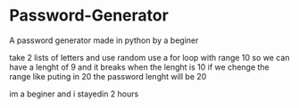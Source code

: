 # Password-Generator
A password generator made in python by a beginer


take 2 lists of letters and use random 
use a for loop with range 10 so we can have a lenght of 9 and it breaks when the lenght is 10
if we chenge the range like puting in 20 the password lenght will be 20


im a beginer and i stayedin 2 hours
